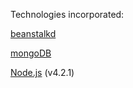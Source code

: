 Technologies incorporated:

[beanstalkd](http://kr.github.io/beanstalkd/)

[mongoDB](https://www.mongodb.com)

[Node.js](https://nodejs.org/en/) (v4.2.1)
